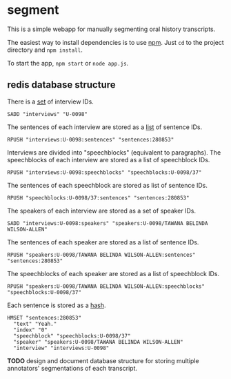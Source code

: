 segment
=======

This is a simple webapp for manually segmenting oral history transcripts.

The easiest way to install dependencies is to use
[npm](https://npmjs.org/). Just `cd` to the project directory and `npm
install`.

To start the app, `npm start` or `node app.js`.

redis database structure
------------------------

There is a [set](http://redis.io/commands/#set) of interview IDs.
```
SADD "interviews" "U-0098"
```

The sentences of each interview are stored as a
[list](http://redis.io/commands/#list) of sentence IDs.
```
RPUSH "interviews:U-0098:sentences" "sentences:280853"
```

Interviews are divided into "speechblocks" (equivalent to
paragraphs). The speechblocks of each interview are stored as a list
of speechblock IDs.
```
RPUSH "interviews:U-0098:speechblocks" "speechblocks:U-0098/37"
```

The sentences of each speechblock are stored as list of sentence IDs.
```
RPUSH "speechblocks:U-0098/37:sentences" "sentences:280853"
```

The speakers of each interview are stored as a set of speaker IDs.
```
SADD "interviews:U-0098:speakers" "speakers:U-0098/TAWANA BELINDA WILSON-ALLEN"
```

The sentences of each speaker are stored as a list of sentence IDs.
```
RPUSH "speakers:U-0098/TAWANA BELINDA WILSON-ALLEN:sentences" "sentences:280853"
```

The speechblocks of each speaker are stored as a list of speechblock IDs.
```
RPUSH "speakers:U-0098/TAWANA BELINDA WILSON-ALLEN:speechblocks" "speechblocks:U-0098/37"
```

Each sentence is stored as a [hash](http://redis.io/commands/#hash).
```
HMSET "sentences:280853"
  "text" "Yeah."
  "index" "0"
  "speechblock" "speechblocks:U-0098/37"
  "speaker" "speakers:U-0098/TAWANA BELINDA WILSON-ALLEN"
  "interview" "interviews:U-0098"
```

__TODO__ design and document database structure for storing multiple
annotators' segmentations of each transcript.








